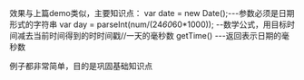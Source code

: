 效果与上篇demo类似，主要知识点：
var date = new Date();---参数必须是日期形式的字符串
var day = parseInt(num/(24*60*60*1000)); --数学公式，用目标时间减去当前时间得到的时时间戳//一天的毫秒数
getTime()  ---返回表示日期的毫秒数


例子都非常简单，目的是巩固基础知识点

